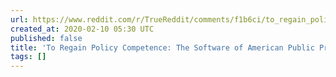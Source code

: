 ```yaml
---
url: https://www.reddit.com/r/TrueReddit/comments/f1b6ci/to_regain_policy_competence_the_software_of/?utm_name=iossmf
created_at: 2020-02-10 05:30 UTC
published: false
title: 'To Regain Policy Competence: The Software of American Public Problem-Solving'
tags: []
---
```



